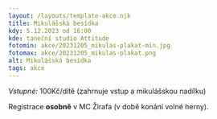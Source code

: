 ```yaml
---
layout: /layouts/template-akce.njk
title: Mikulášská besídka
kdy: 5.12.2023 od 16:00
kde: taneční studio Attitude
fotomin: akce/20231205_mikulas-plakat-min.jpg
fotomax: akce/20231205_mikulas-plakat.png
alt: Mikulášská besídka
tags: akce
---
```


*Vstupné:* 100Kč/dítě (zahrnuje vstup a mikulášskou nadílku)

Registrace **osobně** v MC Žirafa (v době konání volné herny).
